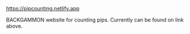 https://pipcounting.netlify.app

BACKGAMMON website for counting pips.
Currently can be found on link above.

